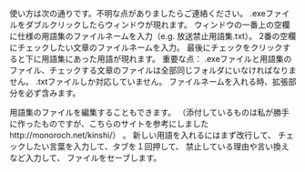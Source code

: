 使い方は次の通りです。不明な点がありましたらご連絡ください。
.exeファイルをダブルクリックしたらウィンドウが現れます。
ウィンドウの一番上の空欄に仕様の用語集のファイルネームを入力（e.g. 放送禁止用語集.txt）。
2番の空欄にチェックしたい文章のファイルネームを入力。
最後にチェックをクリックすると下に用語集にあった用語が現れます。
重要な点：
.exeファイルと用語集のファイル、チェックする文章のファイルは全部同じフォルダにいなければなりません。
.txtファイルしか対応していません。
ファイルネームを入れる時、拡張部分を必ず含みます。

用語集のファイルを編集することもできます。
（添付しているものは私が勝手に作ったものですが、こちらのサイトを参考にしましたhttp://monoroch.net/kinshi/） 。
新しい用語を入れるにはまず改行して、
チェックしたい言葉を入力して、タブを１回押して、
禁止している理由や言い換えなど入力して、
ファイルをセーブします。
